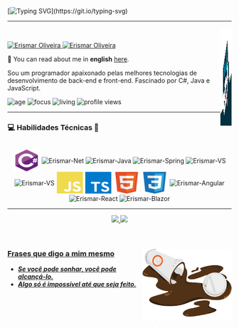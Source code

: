 [![Typing SVG](https://readme-typing-svg.herokuapp.com?font=Fira+Code&duration=4000&pause=1000&width=435&separator=%3C&lines=Ol%C3%A1%2C+meu+nome+%C3%A9+Erismar+Oliveira!%3CConsole.WriteLine(%22Hello+World!%22);)](https://git.io/typing-svg)

---

<img
	src="https://github.com/erismaroliveira/erismaroliveira/blob/main/ativos/code.gif?raw=true"
	width="25vw"
	height="220px"
	align="right"
/>
&nbsp;
<!--
[![Site Badge](https://img.shields.io/badge/%20-site%20pessoal-blueviolet)](https://site/)
-->

<a href="https://www.linkedin.com/in/erismar-oliveira">
      <img alt="Erismar Oliveira" src="https://img.shields.io/badge/Erismar%20Oliveira-0078D4?style=for-the-badge&logo=Linkedin&logoColor=white" />
</a>
<a href="mailto:erismarpro@hotmail.com">
      <img alt="Erismar Oliveira" src="https://img.shields.io/badge/Microsoft_Outlook-0078D4?style=for-the-badge&logo=microsoft-outlook&logoColor=white" />
</a>

🔡 You can read about me in <b>english</b> [here](https://github.com/erismaroliveira/erismaroliveira#README).

Sou um programador apaixonado pelas melhores tecnologias de desenvolvimento de back-end e front-end. Fascinado por C#, Java e JavaScript.

![age](https://img.shields.io/badge/idade-30-blue)
![focus](https://img.shields.io/badge/foco-FullStack-brightgreen)
![living](https://img.shields.io/badge/país-Brasil-3c9)
![profile views](https://komarev.com/ghpvc/?username=erismaroliveira&color=blueviolet)

---

### :computer: Habilidades Técnicas :speech_balloon:

<div align="center" style="display: inline_block"><br>
  <img align="center" alt="Erismar-Csharp" height="50" width="60" src="https://raw.githubusercontent.com/devicons/devicon/master/icons/csharp/csharp-original.svg">
  <img align="center" alt="Erismar-Net" height="50" width="60" src="https://cdn.jsdelivr.net/gh/devicons/devicon/icons/dot-net/dot-net-plain-wordmark.svg">
  <img align="center" alt="Erismar-Java" height="50" width="60" src="https://cdn.jsdelivr.net/gh/devicons/devicon/icons/java/java-original.svg">
  <img align="center" alt="Erismar-Spring" height="50" width="60" src="https://cdn.jsdelivr.net/gh/devicons/devicon/icons/spring/spring-original.svg">
  <img align="center" alt="Erismar-VS" height="50" width="60" src="https://cdn.jsdelivr.net/gh/devicons/devicon/icons/visualstudio/visualstudio-plain.svg">
  <img align="center" alt="Erismar-VS" height="50" width="60" src="https://cdn.jsdelivr.net/gh/devicons/devicon/icons/vscode/vscode-original.svg">
  <img align="center" alt="Erismar-Js" height="50" width="60" src="https://raw.githubusercontent.com/devicons/devicon/master/icons/javascript/javascript-plain.svg">
  <img align="center" alt="Erismar-Ts" height="50" width="60" src="https://raw.githubusercontent.com/devicons/devicon/master/icons/typescript/typescript-plain.svg">
  <img align="center" alt="Erismar-HTML" height="50" width="60" src="https://raw.githubusercontent.com/devicons/devicon/master/icons/html5/html5-original.svg">
  <img align="center" alt="Erismar-CSS" height="50" width="60" src="https://raw.githubusercontent.com/devicons/devicon/master/icons/css3/css3-original.svg">
  <img align="center" alt="Erismar-Angular" height="50" width="60" src="https://cdn.jsdelivr.net/gh/devicons/devicon/icons/angularjs/angularjs-original.svg">
  <img align="center" alt="Erismar-React" height="50" width="60" src="https://cdn.jsdelivr.net/gh/devicons/devicon/icons/react/react-original.svg">
  <img align="center" alt="Erismar-Blazor" height="50" width="60" src="https://cdn.worldvectorlogo.com/logos/blazor.svg">
</div>

---

<div align="center">
  <a href="https://github.com/erismaroliveira">
  <img height="180em" src="https://github-readme-stats.vercel.app/api?username=erismaroliveira&show_icons=true&theme=omni&nclude_all_commits=true&count_private=true"/>
  <img height="180em" src="https://github-readme-stats.vercel.app/api/top-langs/?username=erismaroliveira&hide=javascript,html,css,scss,blade,ejs,handlebars&layout=compact&langs_count=11&theme=omni&card_width=500"/>
</div>

</br>
</br>

<img
	src="https://github.com/erismaroliveira/erismaroliveira/blob/main/ativos/adornment-5.png?raw=true"
	width="200px"
	height="160px"
	align="right"
/>

### Frases que digo a mim mesmo

- **_Se você pode sonhar, você pode alcançá-lo._**
- **_Algo só é impossível até que seja feito._**
